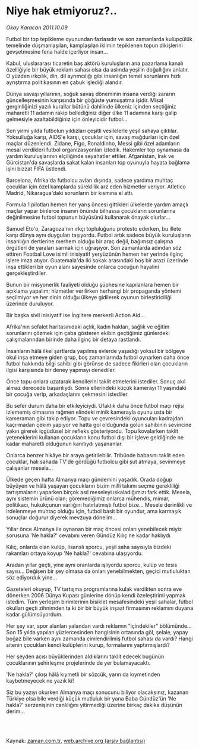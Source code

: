 # Niye hak etmiyoruz?..

*Okay Karacan 2011.10.09*

<td class="columnist-detail">
<p>Futbol bir top tepikleme oyunundan fazlasıdır ve son zamanlarda kulüpçülük temelinde düşmanlaşılan, kamplaşılan iklimin tepiklenen topun dikişlerini gevşetmesine fena halde içerliyor insan...</p>
<p>
<div id="haberMetinDiv">
<p>Kabul, uluslararası ticaretin baş aktörü kuruluşların ana pazarlama kanalı özelliğiyle bir büyük reklam sahası olsa da aslında yeşilin doğallığını anlatır. O yüzden ırkçılık, din, dil ayrımcılığı gibi insanlığın temel sorunlarını hızlı ayrıştırma politikasının en çabuk işlediği alandır.
<p>Dünya savaşı yıllarının, soğuk savaş döneminin insana verdiği zararın güncelleşmesinin karşısında bir göğüste yumuşatma işidir. Misal gerginliğinizi yazılı kurallar bütünü dahilinde ülkeniz içinden seçtiğiniz maharetli 11 adamın rakip bellediğiniz diğer ülke 11 adamına karşı galip gelmesiyle azaltabildiğiniz için önleyicidir futbol...
<p>Son yirmi yılda futbolun yıldızları çeşitli vesilelerle yeşil sahaya çıktılar. Yoksulluğa karşı, AIDS'e karşı, çocuklar için, savaş mağdurları için özel maçlar düzenlendi. Zidane, Figo, Ronaldinho, Messi gibi özel adamların mesai verdikleri futbol organizasyonları izledik. Hakemler top oynamasa da yardım kuruluşlarının elçiliğinde seyahatler ettiler. Afganistan, Irak ve Gürcistan'da savaşlarda sakat kalan insanları top oyunuyla hayata bağlama işini bizzat FIFA üstlendi.
<p>Barcelona, Afrika'da futbolcu avları dışında, sadece yardıma muhtaç çocuklar için özel kamplarda süreklilik arz eden hizmetler veriyor. Atletico Madrid, Nikaragua'daki sorunların bir kısmına el attı.
<p>Formula 1 pilotları hemen her yarış öncesi gittikleri ülkelerde yardım amaçlı maçlar yapar binlerce insanın önünde bilhassa çocukların sorunlarına değinilmesine futbol topunun büyüsünü kullanarak önayak olurlar...
<p>Samuel Eto'o, Zaragoza'nın ırkçı topluluğunu protesto ederken, bu illete karşı dünya aynı duyguları taşıyordu. Futbol artık sadece büyük kuruluşların insanlığın dertlerine merhem olduğu bir araç değil, bağımsız çalışma örgütleri de yaraları sarmak için uğraşıyor. Son zamanlarda adından söz ettiren Footbal Love isimli inisiyatif yeryüzünün hemen her yerinde ilginç işlere imza atıyor. Guatemala'da iki sokak arasındaki boş bir arazi üzerinde inşa ettikleri bir oyun alanı sayesinde onlarca çocuğun hayalini gerçekleştirdiler.
<p>Bunun bir misyonerlik faaliyeti olduğu şüphesine kapılanlara hemen bir açıklama yapalım; hizmetler verilirken herhangi bir propaganda yöntemi seçilmiyor ve her dinin olduğu ülkeye gidilerek oyunun birleştiriciliği üzerinde duruluyor.
<p>Bir başka sivil inisiyatif ise İngiltere merkezli Action Aid...
<p>Afrika'nın sefalet haritasınıdaki açlık, kadın hakları, sağlık ve eğitim sorunlarını çözmek için çaba gösteren ekibin geçtiğimiz günlerdeki çalışmalarından birinde daha ilginç bir detaya rastlandı.
<p>İnsanların hâlâ ilkel şartlarda yapılmış evlerde yaşadığı yoksul bir bölgeye okul inşa etmeye giden grup, boş zamanlarında futbol oynarken daha önce futbol hakkında bilgi sahibi gibi görünse de sadece fikirleri olan çocukların ilgisi karşısında bir deney yapmayı denediler.
<p>Önce topu onlara uzatarak kendilerini taklit etmelerini istediler. Sonuç akıl almaz derecede başarılıydı. Sonra ellerindeki küçük kamerayı 11 yaşındaki bir çocuğa verip, arkadaşlarını çekmesini istediler.
<p>Bu sefer durum daha bir etkileyiciydi. Ufaklık daha önce futbol maçı rejisi izlememiş olmasına rağmen elindeki minik kamerayla oyunu usta bir kameraman gibi takip ediyor. Topu ve çevresindeki oyuncuları kadrajdan kaçırmadan çekim yapıyor ve hatta gol olduğunda golün sahibinin sevincine yakın girerek içgüdüsel bir refleks gösteriyordu. Topu kovalarken taklit yeteneklerini kullanan çocukların konu futbol dışı bir işleve geldiğinde ne kadar maharetli olduğunun kanıtıydı yaşananlar.
<p>Onlarca benzer hikâye bir araya getirilebilir. Tribünde babasını taklit eden çocuklar, halı sahada TV'de gördüğü futbolcu gibi şut atmaya, sevinmeye çalışanlar mesela...
<p>Ülkede geçen hafta Almanya maçı gündemini yaşadık. Orada doğup büyüyen ve hâlâ yaşayan çocukların bizim milli takımı seçme gerekliliği tartışmalarını yaparken birçok asıl meseleyi ıskaladığımızı fark ettik. Mesela, aynı sistemin ürünü olan; göremediğimiz onlarca mühendis, mimar, politikacı, hukukçunun varlığını hatırlatmıştı futbol bize... Mesele derinlikli ve irdelenmeye muhtaç olduğu için, futbol basit bir oyundur, ama karmaşık sonuçlar doğurur diyerek mevzuya dönelim...
<p>Yıllar önce Almanya ile oynanan bir maç öncesi onları yenebilecek miyiz sorusuna 'Ne hakla?' cevabını veren Gündüz Kılıç ne kadar haklıydı.
<p>Kılıç, onlarda olan kulüp, lisanslı sporcu, yeşil saha sayısıyla bizdeki rakamları ortaya koyup 'Ne hakla?' cevabına ulaşıyordu.
<p>Aradan yıllar geçti, yine aynı oranlarda işliyordu sporcu, kulüp ve tesis sayısı... Değişen bir şey olmasa da onları yenebilmekten, geçici mutluluktan söz ediyorduk yine...
<p>Gazeteleri okuyup, TV tartışma programlarına kulak verdikten sonra eve dönerken 2006 Dünya Kupası günlerine dönüp kendi özeleştirimi yapmak istedim. Tüm yerleşim birimlerinin bisiklet mesafesindeki yeşil sahalar, futbol okulları geçti zihnimden ta ki bir bir büyük inşaat firmasının reklamını duyana kadar gülümsüyordum.
<p>Her şey var, spor alanları yalandan vardı reklamın "içindekiler" bölümünde... Son 15 yılda yapılan yüzlercesinden hangisinin ortasında göl, şelale, yapay boğaz bile varken aynı zamanda cimlendirilmiş futbol sahası da vardı? Hangi sitenin çocukları kendi kulüplerini kurup, formalarını yaptırmışlardı?
<p>Her şeyden acısı büyüklerinden aldıklarını taklit edecek bugünün çocuklarının şehirleşme projelerinde de yer bulamayacaktı.
<p>'Ne hakla?' çıkışı hâlâ kıymetli bir sözcük, yarın da kıymetinden kaybetmeyecek ne yazık ki!
<p>Siz bu yazıyı okurken Almanya maçı sonucunu biliyor olacaksınız, kazanan Türkiye olsa bile verdiği küçük mutluluk bir yana Baba Gündüz'ün 'Ne hakla?' serzenişinin canlılığını yitirmediği üzerine birkaç dakika düşünün derim... </p></p></p></p></p></p></p></p></p></p></p></p></p></p></p></p></p></p></p></p></p></p></div>
</p>


<p><br>
		 </br></p></td>

Kaynak: [zaman.com.tr](http://zaman.com.tr/yazar.do?yazino=1188394), [web.archive.org (arşiv bağlantısı)](http://web.archive.org/web/20111213101828/http://zaman.com.tr/yazar.do?yazino=1188394)
